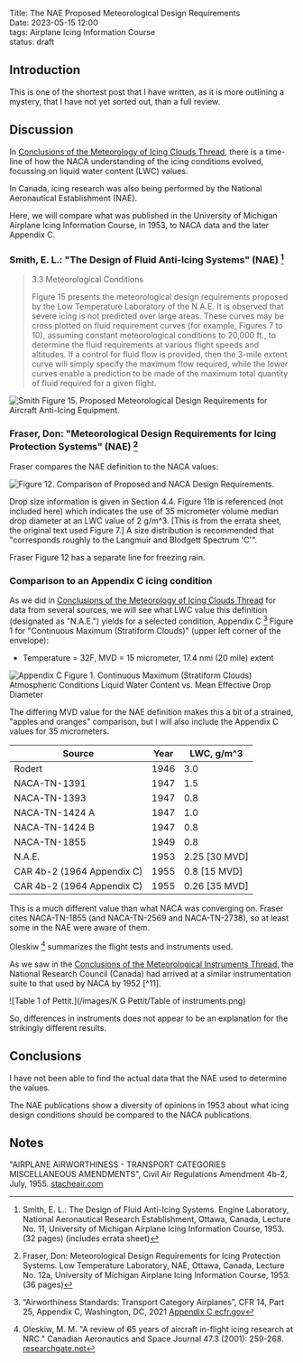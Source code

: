 Title: The NAE Proposed Meteorological Design Requirements   
Date: 2023-05-15 12:00  
tags: Airplane Icing Information Course  
status: draft

## Introduction  

This is one of the shortest post that I have written, 
as it is more outlining a mystery, that I have not yet sorted out, than a full review.  

## Discussion  

In [Conclusions of the Meteorology of Icing Clouds Thread]({filename}Conclusions%20of%20the%20Meteorology%20of%20Icing%20Clouds%20Thread.md#tracking-lwc-values), 
there is a time-line of how the NACA understanding of the icing conditions evolved, 
focussing on liquid water content (LWC) values. 

In Canada, icing research was also being performed by the National Aeronautical Establishment (NAE). 

Here, we will compare what was published in the 
University of Michigan Airplane Icing Information Course, in 1953,
to NACA data and the later Appendix C.

### Smith, E. L.: "The Design of Fluid Anti-Icing Systems" (NAE) [^1]  

>3.3 Meteorological Conditions  
> 
>Figure 15 presents the meteorological design requirements proposed by the Low 
Temperature Laboratory of the N.A.E. 
It is observed that severe icing is not predicted over large areas. 
These curves may be cross plotted on fluid requirement 
curves (for example, Figures 7 to 10), assuming constant meteorological conditions 
to 20,000 ft., to determine the fluid requirements at various flight speeds and 
altitudes. If a control for fluid flow is provided, then the 3-mile extent curve 
will simply specify the maximum flow required, while the lower curves enable a 
prediction to be made of the maximum total quantity of fluid required for a given 
flight.

![Smith Figure 15. Proposed Meteorological Design Requirements 
for Aircraft Anti-Icing Equipment.](/images%2FFraser%20Flight%2FSmith%20Figure%2015.png)  

### Fraser, Don: "Meteorological Design Requirements for Icing Protection Systems" (NAE) [^2]  

Fraser compares the NAE definition to the NACA values: 

![Figure 12. Comparison of Proposed and NACA Design Requirements.](/images%2FFraser%20Flight%2FFigure%2012.png)  

Drop size information is given in Section 4.4. 
Figure 11b is referenced (not included here) which indicates the use of 
35 micrometer volume median drop diameter at an LWC value of 2 g/m^3. 
[This is from the errata sheet, the original text used Figure 7.] 
A size distribution is recommended that "corresponds roughly to the Langmuir and Blodgett Spectrum 'C'". 

Fraser Figure 12 has a separate line for freezing rain. 

### Comparison to an Appendix C icing condition  

As we did in 
[Conclusions of the Meteorology of Icing Clouds Thread]({filename}Conclusions%20of%20the%20Meteorology%20of%20Icing%20Clouds%20Thread.md#tracking-lwc-values) 
for data from several sources, 
we will see what LWC value this definition (designated as "N.A.E.") yields 
for a selected condition, Appendix C [^3] Figure 1
for "Continuous Maximum (Stratiform Clouds)" (upper left corner of the envelope):  

- Temperature = 32F, MVD = 15 micrometer, 17.4 nmi (20 mile) extent  

![Appendix C Figure 1. Continuous Maximum (Stratiform Clouds) 
Atmospheric Conditions 
Liquid Water Content vs. Mean Effective Drop Diameter](/images%2FAppCfig1.png)  

The differing MVD value for the NAE definition makes this a bit of a strained, 
"apples and oranges" comparison, but I will also include the Appendix C 
values for 35 micrometers. 

| Source                     | Year | LWC, g/m^3    |
|----------------------------|------|---------------|
| Rodert                     | 1946 | 3.0           |
| NACA-TN-1391               | 1947 | 1.5           |
| NACA-TN-1393               | 1947 | 0.8           |
| NACA-TN-1424 A             | 1947 | 1.0           |
| NACA-TN-1424 B             | 1947 | 0.8           |
| NACA-TN-1855               | 1949 | 0.8           |
| N.A.E.                     | 1953 | 2.25 [30 MVD] |
| CAR 4b-2 (1964 Appendix C) | 1955 | 0.8  [15 MVD] |
| CAR 4b-2 (1964 Appendix C) | 1955 | 0.26 [35 MVD] |

This is a much different value than what NACA was converging on. 
Fraser cites NACA-TN-1855 (and NACA-TN-2569 and NACA-TN-2738), 
so at least some in the NAE were aware of them. 

Oleskiw [^5] summarizes the flight tests and instruments used. 

As we saw in the 
[Conclusions of the Meteorological Instruments Thread]({filename}Conclusions%20of%20the%20Meteorological%20Instruments%20Thread.md), 
the National Research Council (Canada) had arrived at a similar instrumentation suite to that used by NACA by 1952 [^11].    

![Table 1 of Pettit.](/images/K G Pettit/Table of instruments.png)  

So, differences in instruments does not appear to be an explanation for the strikingly different results. 

## Conclusions  

I have not been able to find the actual data that the NAE used to determine the values. 

The NAE publications show a diversity of opinions in 1953 about what icing design conditions should be 
compared to the NACA publications. 

## Notes  

[^1]: Smith, E. L.: The Design of Fluid Anti-Icing Systems. Engine Laboratory, National Aeronautical Research Establishment, Ottawa, Canada, Lecture No. 11, University of Michigan Airplane Icing Information Course, 1953.  (32 pages) (includes errata sheet)  
[^2]: Fraser, Don: Meteorological Design Requirements for Icing Protection Systems. Low Temperature Laboratory, NAE, Ottawa, Canada, Lecture No. 12a, University of Michigan Airplane Icing Information Course, 1953.  (36 pages) 
[^3]: “Airworthiness Standards: Transport Category Airplanes”, CFR 14, Part 25, Appendix C, Washington, DC, 2021 [Appendix C ecfr.gov](https://www.ecfr.gov/current/title-14/chapter-I/subchapter-C/part-25/appendix-Appendix%20C%20to%20Part%2025)  
[^4]:
"AIRPLANE AIRWORTHINESS - TRANSPORT CATEGORIES MISCELLANEOUS AMENDMENTS", Civil Air Regulations Amendment 4b-2, July, 1955. 
[stacheair.com](http://www.stacheair.com/data/At%20Work%209B%20Repair%20Station%20CD/Data%20Info/CAR%27s/CAR%20Part%20%204b/PDF/Part%2004b-02.pdf)  
[^5]: Oleskiw, M. M. "A review of 65 years of aircraft in-flight icing research at NRC." Canadian Aeronautics and Space Journal 47.3 (2001): 259-268. [researchgate.net](https://www.researchgate.net/publication/44057561_A_Review_of_65_Years_of_Aircraft_In-Flight_Icing_Research_at_NRC)  
[^6]: Pettit, K. G.: "'The Rockcliffe Ice Wagon' and its role in Canadian icing research." Publ. R. Met. Soc. Canad. Branch, Toronto 2 (1951). [cmosarchives.ca](http://cmosarchives.ca/RMS/r0205.pdf)  
